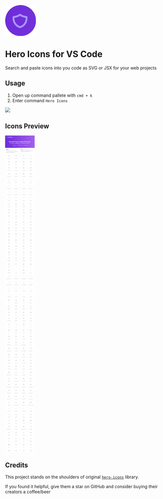 <img src="./media/icon.png" height=100 style="display:inline-block">

# Hero Icons for VS Code

Search and paste icons into you code as SVG or JSX for your web projects

## Usage

1. Open up command pallete with `cmd + k`
2. Enter command `Hero Icons`

<img src="media/hero-icons.gif">

## Icons Preview

<img src="media/heroicons.com_mobile.png" >

## Credits

This project stands on the shoulders of original [`hero-icons`](https://github.com/tailwindlabs/heroicons) library.

If you found it helpful, give them a star on GitHub and consider buying their creators a coffee/beer
